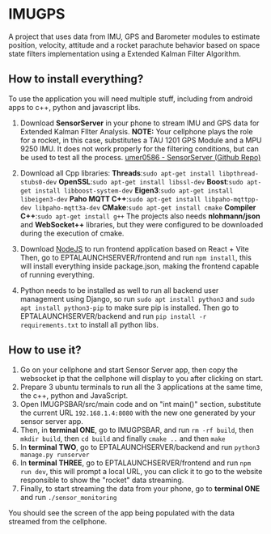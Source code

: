 # IMUGPS
A project that uses data from IMU, GPS and Barometer modules to estimate position, velocity, attitude and a rocket parachute behavior based on space state filters implementation using a Extended Kalman Filter Algorithm.

## How to install everything?
To use the application you will need multiple stuff, including from android apps to c++, python and javascript libs.

 1. Download **SensorServer** in your phone to stream IMU and GPS data for Extended Kalman FIlter Analysis.
	 **NOTE:** Your cellphone plays the role for a rocket, in this case, substitutes a TAU 1201 GPS Module and a MPU 				9250 IMU. It does not work properly for the filtering conditions, but can be used to test all the process.
	 [umer0586 - SensorServer (Github Repo)](https://github.com/umer0586/SensorServer)
	 
 2. Download all Cpp libraries:
 **Threads**:`sudo apt-get install libpthread-stubs0-dev`
**OpenSSL**:`sudo apt-get install libssl-dev`
**Boost**:`sudo apt-get install libboost-system-dev`
**Eigen3**:`sudo apt-get install libeigen3-dev`
**Paho MQTT C++**:`sudo apt-get install libpaho-mqttpp-dev libpaho-mqtt3a-dev`
**CMake**:`sudo apt-get install cmake`
**Compiler C++**:`sudo apt-get install g++`
The projects also needs **nlohmann/json** and **WebSocket++** libraries, but they were configured to be downloaded during the execution of cmake.

 3. Download [NodeJS](https://nodejs.org/) to run frontend application based on React + Vite
	 Then, go to EPTALAUNCHSERVER/frontend and run `npm install`, this will install everything inside package.json, making the frontend capable of running everything.
	
 4. Python needs to be installed as well to run all backend user management using Django, so run `sudo apt install python3` and `sudo apt install python3-pip` to make sure pip is installed.
	 Then go to EPTALAUNCHSERVER/backend and run `pip install -r requirements.txt` to install all python libs.

## How to use it?

 1. Go on your cellphone and start Sensor Server app, then copy the websocket ip that the cellphone will display to you after clicking on start.
 2. Prepare 3 ubuntu terminals to run all the 3 applications at the same time, the c++, python and JavaScript.
 3. Open IMUGPSBAR/src/main code and on "int main()" section, substitute the current URL `192.168.1.4:8080` with the new one generated by your sensor server app.
 4. Then, in **terminal ONE**, go to IMUGPSBAR, and run `rm -rf build`, then `mkdir build`, then `cd build` and finally `cmake ..` and then `make`
 5. In **terminal TWO**, go to EPTALAUNCHSERVER/backend and run `python3 manage.py runserver`
 6. In **terminal THREE**, go to EPTALAUNCHSERVER/frontend and run `npm run dev`, this will prompt a local URL, you can click it to go to the website responsible to show the "rocket" data streaming.
 7. Finally, to start streaming the data from your phone, go to **terminal ONE** and run `./sensor_monitoring`
 
 You should see the screen of the app being populated with the data streamed from the cellphone.

 

